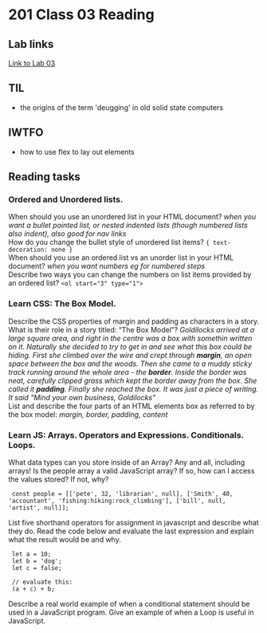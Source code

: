 # 201 Class 03 Reading

## Lab links

[Link to Lab 03](201-lab-03.md)

## TIL

- the origins of the term 'deugging' in old solid state computers

## IWTFO

- how to use flex to lay out elements

## Reading tasks

### Ordered and Unordered lists.

When should you use an unordered list in your HTML document? _when you want a bullet pointed list, or nested indented lists (though numbered lists also indent), also good for nav links_  
How do you change the bullet style of unordered list items? `{ text-decoration: none }`  
When should you use an ordered list vs an unorder list in your HTML document? _when you want numbers eg for numbered steps_  
Describe two ways you can change the numbers on list items provided by an ordered list? `<ol start="3" type="1">`

### Learn CSS: The Box Model.

Describe the CSS properties of margin and padding as characters in a story. What is their role in a story titled: “The Box Model”?
_Goldilocks arrived at a large square area, and right in the centre was a box with somethin written on it. Naturally she decided to try to get in and see what this box could be hiding. First she climbed over the wire and crept through **margin**, an open space between the box and the woods. Then she came to a muddy sticky track running around the whole area - the **border**. Inside the border was neat, carefully clipped grass which kept the border away from the box. She called it **padding**. Finally she reached the box. It was just a piece of writing. It said "Mind your own business, Goldilocks"_  
List and describe the four parts of an HTML elements box as referred to by the box model: _margin, border, padding, content_

### Learn JS: Arrays. Operators and Expressions. Conditionals. Loops.

What data types can you store inside of an Array? Any and all, including arrays!
Is the people array a valid JavaScript array? If so, how can I access the values stored? If not, why?

```
 const people = [['pete', 32, 'librarian', null], ['Smith', 40, 'accountant', 'fishing:hiking:rock_climbing'], ['bill', null, 'artist', null]];
```

List five shorthand operators for assignment in javascript and describe what they do.
Read the code below and evaluate the last expression and explain what the result would be and why.

```
 let a = 10;
 let b = 'dog';
 let c = false;

 // evaluate this:
 (a + c) + b;
```

Describe a real world example of when a conditional statement should be used in a JavaScript program.
Give an example of when a Loop is useful in JavaScript.
